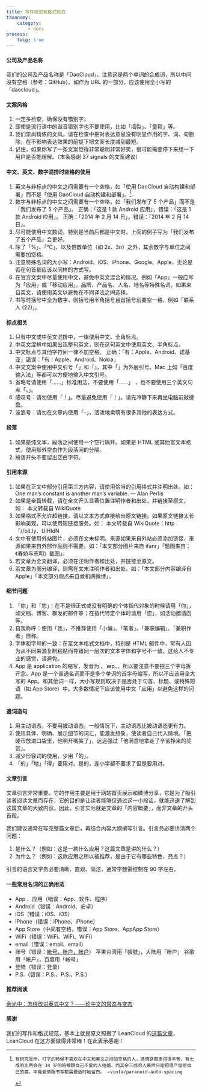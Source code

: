 ```yaml
---
title: 写作规范和格式规范
taxonomy:
    category:
        - docs
process:
    twig: true
---
```


<!-- reviewed by fiona -->

#### 公司及产品名称
我们的公司及产品名称是「DaoCloud」。注意这是两个单词的合成词，所以中间沒有空格（参考：GitHub）。如作为 URL 的一部分，应该使用全小写的「daocloud」。

#### 文案风格
1. 一定多检查，确保没有错别字。
2. 即使是流行语中的谐音错别字也不要使用，比如「墙裂」、「童鞋」等。
3. 我们崇尚精练的文风。请在检查中把对表达意思没有明显作用的字、词、句删除，在不影响表达效果的前提下把文案长度减到最短。
4. 记住，如果你写了一条文案觉得非常聪明非常好笑，很可能需要停下来想一下用户是否能理解。（本条感谢 37 signals 的文案建议）

#### 中文、英文、数字混排时空格的使用
1. 英文与非标点的中文之间需要有一个空格，如「使用 DaoCloud 自动构建和部署」而不是「使用 DaoCloud 自动构建和部署」。[^1]
2. 数字与非标点的中文之间需要有一个空格，如「我们发布了 5 个产品」而不是「我们发布了 5 个产品」。
正确：「这是 1 款 Android 应用」，错误：「这是 1 款 Android 应用」。
正确：「2014 年 2 月 14 日」，错误：「2014 年 2 月 14 日」。
3. 尽可能使用中文数词，特别是当前后都是中文时。上面的例子写为「我们发布了五个产品」会更好。
4. 除了「%」、「℃」、以及倍数单位（如 2x、3n）之外，其余数字与单位之间需要加空格。
5. 注意特殊名词的大小写：Android、iOS、iPhone、Google、Apple，无论是否在句首都应该以同样的方式写。
6. 在官方文案中尽量使用中文，避免中英文混合的情况。例如「App」一般应写为「应用」或「移动应用」。品牌、产品名、人名、地名等特殊名词，如果来自英文，请使用英文以避免在不同译法之间选择。
7. 书写时括号中全为数字，则括号用半角括号且首括号前要空一格，例如「联系人 (22)」。


#### 标点相关
1. 只有中文或中英文混排中，一律使用中文、全角标点。
2. 中英文混排中如果出现整句英文，则在这句英文中使用英文、半角标点。
3. 中文标点与其他字符间一律不加空格。
正确：「有：Apple、Android、诺基亚」错误：「有：Apple、Android、Nokia」
4. 中文文案中使用中文引号「」和『』，其中「」为外层引号。Mac 上如「百度输入法」等都可以方便地输入中文引号。
5. 省略号请使用「……」标准用法，不要使用「......」 ，也不要使用三个英文句点「。」。
6. 感叹号：请勿使用「！」。尽量避免使用「！」。请先冷静下来再坐电脑前敲键盘。
7. 波浪号：请勿在文章内使用「`~`」，活泼地卖萌有很多其他的表达方式。

#### 段落
1. 如果是纯文本，段落之间使用一个空行隔开。如果是 HTML 或其他富文本格式，使用额外空白作为段落间的分隔。
2. 段落开头不要留出空白字符。

#### 引用来源
1. 如果在正文中部分引用第三方内容，请使用恰当的引用格式并注明出处。如：
One man’s constant is another man’s variable.
— Alan Perlis
2. 如果是全篇转载，请在全文开头显著位置注明作者和出处，并链接至原文，如：
本文转载自 WikiQuote
3. 如果格式不允许超链接，请以文本方式直接给出原文链接。如果原文链接太长影响美观，可以使用短链接服务。如：
本文转载自 WikiQuote：http「//bit.ly、UlHIdN
4. 文中有使用外站图片，必须在文末标明。来源如果来自外站必须添加链接，来源如果来自外部作品则不需要。如：「本文部分图片来自 ifanr」「题图来自：《春娇与志明》截图」。
5. 若文章为全文翻译，必须在注明作者和出处，并链接至原文。
6. 若文章为部分编译，则需在文末注明作者和出处。如：「本文部分内容编译自 Apple」「本文部分观点来自煮机网微博」。

#### 细节问题
1. 「你」和「您」：在不是很正式或没有明确的个体指代对象的时候请用「你」，如文档、博客、群发的邮件等；在指代特定个体时请用「您」，如活动邀请函等。
2. 自我称呼：使用「我」，不推荐使用「小编」、「笔者」、「兼职编辑」、「兼职作者」自称。
3. 字体和字号的一致：在富文本格式文档中，特别是 HTML 邮件中，常有人因为从不同来源复制粘贴而导致同一层次的文本字体和字号不一致。这给人不专业的感觉，请避免。
4. App 是 application 的缩写，发音为 、ˈæp、，所以要注意不要把三个字母拆开念。App 是一个普通名词而不是多个单词的首字母缩写，所以不应该用全大写的 App。和其他词一样，大小写规则取决于是否处于句首、标题、或特殊短语（如 App Store）中。大多数情况下应该使用中文「应用」以避免这样的问题。

#### 遣词造句
1. 用主动语态，不要用被动语态。一般情况下，主动语态比被动语态更有力。
2. 使用具体、明确、展示细节的词汇，能激发想象，使读者自己代入情境。「把硬币放进口袋里，他咧开嘴笑了」，远远强过「他满意地拿走了辛苦挣来的奖赏」。
3. 减少形容词的使用，少用「的」。
4. 「的」「地」「得」要用对。是的，连小学都不要求了但是要用对。

#### 文章引言

文章引言非常重要。它的作用主要是用于网站首页展示和微博分享，它是为了吸引读者阅读文章而存在，它的目的是让读者能够仅通过这一小段话，就能迅速了解到这篇文章的大致内容。因此，引言实际就是文章的「内容概要」，而非文章的开头首段。

我们建议通常在写完整篇文章后，再结合内容大纲撰写引言。引言务必要讲清两个问题：

1. 是什么？（例如：这是一款什么应用？这篇文章是讲的什么？）
2. 为什么？（例如：这款应用之所以被推荐，是由于它有哪些特色、亮点？）

引言的语言文字务必要清晰、直观、简洁，通常字数需控制在 90 字左右。

#### 一些常用名词的正确用法
- App 、应用（错误：App、软件、程序）
- Android（错误：Android、安卓）
- iOS（错误：iOS、iOS）
- iPhone（错误：iPhone、iPhone）
- App Store（中间有空格，错误：App Store、AppApp Store）
- WiFi（错误：WiFi、WiFi、WiFi）
- email（错误：email、email）
- 账号（错误：[帐号，账户，帐户](http://www.jianshu.com/p/baa85caede21)）
    苹果台湾用「帳號」，大陆用「账户」
    谷歌用「帐户」，百度用「帐号」
- 登陆（错误：登录）
- P.S.（错误：P.S.、P.S.、P.S.）


#### 推荐阅读
[余光中：怎样改进英式中文？——论中文的常态与变态](http://open.leancloud.cn/improve-chinese.html "余光中：怎样改进英式中文？——论中文的常态与变态")

#### 感谢
我们的写作和格式规范，基本上就是原文照搬了 LeanCloud 的[这篇文章](http://open.leancloud.cn/copywriting-style-guide.html)，LeanCloud 在这方面做得非常棒！在此表示感谢！

[^1]:    有研究显示，打字的時候不喜欢在中文和英文之间加空格的人，感情路都走得很辛苦，有七成的比例会在 34 岁的時候跟自己不爱的人结婚，而其余三成的人最后只能把遗产留给自己的猫。毕竟爱情跟书写都需要适时地留白。 —vinta/paranoid-auto-spacing
